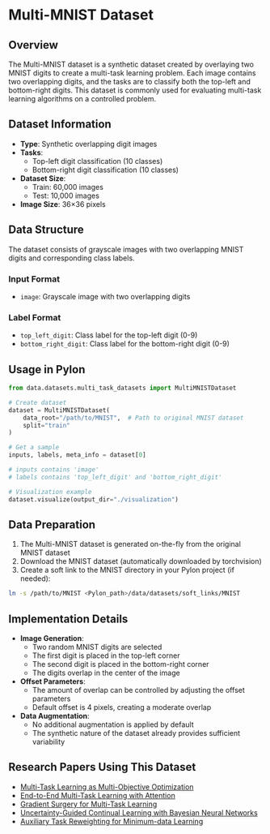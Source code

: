 # Multi-MNIST Dataset

## Overview

The Multi-MNIST dataset is a synthetic dataset created by overlaying two MNIST digits to create a multi-task learning problem. Each image contains two overlapping digits, and the tasks are to classify both the top-left and bottom-right digits. This dataset is commonly used for evaluating multi-task learning algorithms on a controlled problem.

## Dataset Information

- **Type**: Synthetic overlapping digit images
- **Tasks**: 
  - Top-left digit classification (10 classes)
  - Bottom-right digit classification (10 classes)
- **Dataset Size**:
  - Train: 60,000 images
  - Test: 10,000 images
- **Image Size**: 36×36 pixels

## Data Structure

The dataset consists of grayscale images with two overlapping MNIST digits and corresponding class labels.

### Input Format

- `image`: Grayscale image with two overlapping digits

### Label Format

- `top_left_digit`: Class label for the top-left digit (0-9)
- `bottom_right_digit`: Class label for the bottom-right digit (0-9)

## Usage in Pylon

```python
from data.datasets.multi_task_datasets import MultiMNISTDataset

# Create dataset
dataset = MultiMNISTDataset(
    data_root="/path/to/MNIST",  # Path to original MNIST dataset
    split="train"
)

# Get a sample
inputs, labels, meta_info = dataset[0]

# inputs contains 'image'
# labels contains 'top_left_digit' and 'bottom_right_digit'

# Visualization example
dataset.visualize(output_dir="./visualization")
```

## Data Preparation

1. The Multi-MNIST dataset is generated on-the-fly from the original MNIST dataset
2. Download the MNIST dataset (automatically downloaded by torchvision)
3. Create a soft link to the MNIST directory in your Pylon project (if needed):

```bash
ln -s /path/to/MNIST <Pylon_path>/data/datasets/soft_links/MNIST
```

## Implementation Details

- **Image Generation**:
  - Two random MNIST digits are selected
  - The first digit is placed in the top-left corner
  - The second digit is placed in the bottom-right corner
  - The digits overlap in the center of the image
- **Offset Parameters**:
  - The amount of overlap can be controlled by adjusting the offset parameters
  - Default offset is 4 pixels, creating a moderate overlap
- **Data Augmentation**:
  - No additional augmentation is applied by default
  - The synthetic nature of the dataset already provides sufficient variability

## Research Papers Using This Dataset

- [Multi-Task Learning as Multi-Objective Optimization](https://arxiv.org/abs/1810.04650)
- [End-to-End Multi-Task Learning with Attention](https://arxiv.org/abs/1803.10704)
- [Gradient Surgery for Multi-Task Learning](https://arxiv.org/abs/2001.06782)
- [Uncertainty-Guided Continual Learning with Bayesian Neural Networks](https://arxiv.org/abs/1906.02425)
- [Auxiliary Task Reweighting for Minimum-data Learning](https://papers.nips.cc/paper/2020/hash/95f2b84de5660ddf45c8a34933a2e66f-Abstract.html)
